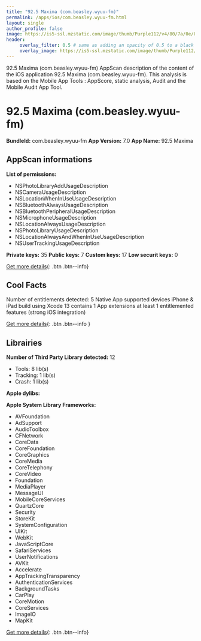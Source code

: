 ```yaml
---
title: "92.5 Maxima (com.beasley.wyuu-fm)"
permalink: /apps/ios/com.beasley.wyuu-fm.html
layout: single
author_profile: false
image: https://is5-ssl.mzstatic.com/image/thumb/Purple112/v4/80/7a/0e/807a0ed0-22cd-8883-6b9f-40dcbd7903cf/AppIcon-1x_U007emarketing-0-4-85-220.png/512x512bb.jpg
header: 
     overlay_filter: 0.5 # same as adding an opacity of 0.5 to a black background
     overlay_image: https://is5-ssl.mzstatic.com/image/thumb/Purple112/v4/80/7a/0e/807a0ed0-22cd-8883-6b9f-40dcbd7903cf/AppIcon-1x_U007emarketing-0-4-85-220.png/512x512bb.jpg
---
```

92.5 Maxima (com.beasley.wyuu-fm) AppScan description of the content of the iOS application 92.5 Maxima (com.beasley.wyuu-fm). This analysis is based on the Mobile App Tools : AppScore, static analysis, Audit and the Mobile Audit App Tool.

# 92.5 Maxima (com.beasley.wyuu-fm)

**BundleId:** com.beasley.wyuu-fm
**App Version:** 7.0
**App Name:** 92.5 Maxima


## AppScan informations 

**List of permissions:** 
- NSPhotoLibraryAddUsageDescription
- NSCameraUsageDescription
- NSLocationWhenInUseUsageDescription
- NSBluetoothAlwaysUsageDescription
- NSBluetoothPeripheralUsageDescription
- NSMicrophoneUsageDescription
- NSLocationAlwaysUsageDescription
- NSPhotoLibraryUsageDescription
- NSLocationAlwaysAndWhenInUseUsageDescription
- NSUserTrackingUsageDescription
  
  
**Private keys:** 35
**Public keys:** 7
**Custom keys:** 17
**Low securit keys:** 0
  
[Get more details](/pricing.html){: .btn .btn--info}

## Cool Facts

Number of entitlements detected: 5
Native App
supported devices iPhone & iPad
build using Xcode 13
contains 1 App extensions
at least 1 entitlemented features (strong iOS integration)
  
[Get more details](/pricing.html){: .btn .btn--info }

## Librairies 
**Number of Third Party Library detected:** 12
- Tools: 8 lib(s)
- Tracking: 1 lib(s)
- Crash: 1 lib(s)


**Apple dylibs:**


**Apple System Library Frameworks:**
- AVFoundation
- AdSupport
- AudioToolbox
- CFNetwork
- CoreData
- CoreFoundation
- CoreGraphics
- CoreMedia
- CoreTelephony
- CoreVideo
- Foundation
- MediaPlayer
- MessageUI
- MobileCoreServices
- QuartzCore
- Security
- StoreKit
- SystemConfiguration
- UIKit
- WebKit
- JavaScriptCore
- SafariServices
- UserNotifications
- AVKit
- Accelerate
- AppTrackingTransparency
- AuthenticationServices
- BackgroundTasks
- CarPlay
- CoreMotion
- CoreServices
- ImageIO
- MapKit


  
[Get more details](/pricing.html){: .btn .btn--info}

